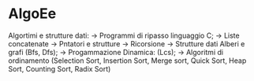 # AlgoEe

Algortimi e strutture dati: 
-> Programmi di ripasso linguaggio C; 
-> Liste concatenate
-> Pntatori e strutture
-> Ricorsione
-> Strutture dati Alberi e grafi (Bfs, Dfs); 
-> Progammazione Dinamica: (Lcs);
-> Algoritmi di ordinamento (Selection Sort, Insertion Sort, Merge sort, Quick Sort, Heap Sort, Counting Sort, Radix Sort)
